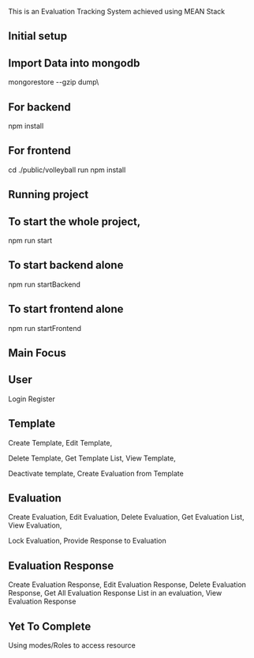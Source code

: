 This is an Evaluation Tracking System achieved using MEAN Stack


## Initial setup

## Import Data into mongodb

mongorestore --gzip dump\

## For backend 
npm install  

## For frontend 
cd ./public/volleyball 
run npm install  


## Running project

## To start the whole project,
  npm run start

## To start backend alone 
  npm run startBackend


## To start frontend alone 
  npm run startFrontend



## Main Focus

## User
Login
Register


## Template 
Create Template,
Edit Template,

Delete Template,
Get Template List,
View Template, 

Deactivate template,
Create Evaluation from Template

## Evaluation 
Create Evaluation,
Edit Evaluation,
Delete Evaluation,
Get Evaluation List,
View Evaluation, 

Lock Evaluation,
Provide Response  to Evaluation

## Evaluation Response 
Create Evaluation Response,
Edit Evaluation Response,
Delete Evaluation Response,
Get  All Evaluation Response List in an evaluation,
View Evaluation Response

## Yet To Complete
Using modes/Roles to access resource